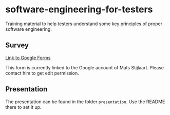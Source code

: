 # software-engineering-for-testers

Training material to help testers understand some key principles of proper software engineering.

## Survey

[Link to Google Forms](https://docs.google.com/forms/d/e/1FAIpQLSdBtDZa0imje7GDAYFTsoHA6q9BQDnXZBBFXLGk9BWb0Cs7lw/viewform)

This form is currently linked to the Google account of Mats Stijlaart. Please contact him to get edit permission.

## Presentation

The presentation can be found in the folder `presentation`. Use the README there to set it up.
